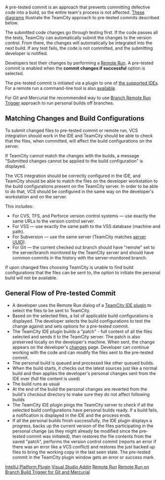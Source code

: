 [//]: # (title: Pre-Tested \(Delayed\) Commit)
[//]: # (auxiliary-id: Pre-Tested \(Delayed\) Commit)

A pre-tested commit is an approach that prevents committing defective code into a build, so the entire team's process is not affected. [These diagrams](https://www.jetbrains.com/teamcity/features/delayed_commit.html) illustrate the TeamCity approach to pre-tested commits described below. 

The submitted code changes go through testing first. If the code passes all the tests, TeamCity can automatically submit the changes to the version control. From there, the changes will automatically be integrated into the next build. If any test fails, the code is not committed, and the submitting developer is notified.

Developers test their changes by performing a [Remote Run](remote-run.md). A pre-tested commit is enabled when the __commit changes if successful__ option is selected.

The pre-tested commit is initiated via a plugin to one of [the supported IDEs](supported-platforms-and-environments.md#IDE+Integration). 
For a remote run a command-line tool is also [available](https://plugins.jetbrains.com/plugin/9101-command-line-remote-run-tool).

For Git and Mercurial the recommended way to use [Branch Remote Run Trigger](branch-remote-run-trigger.md) approach to run personal builds off branches.

## Matching Changes and Build Configurations

[//]: # (Internal note. Do not delete. "Pre-Tested \(Delayed\) Commitd256e43.txt")

To submit changed files to pre-tested commit or remote run, VCS integration should work in the IDE and TeamCity should be able to check that the files, when committed, will affect the build configurations on the server.

If TeamCity cannot match the changes with the builds, a message "Submitted changes cannot be applied to the build configuration" is displayed.

[//]: # (Internal note. Do not delete. "Pre-Tested \(Delayed\) Commitd256e52.txt")

The VCS integration should be correctly configured in the IDE, and TeamCity should be able to match the files on the developer workstation to the build configurations present on the TeamCity server. In order to be able to do that, VCS should be configured in the same way on the developer's workstation and on the server.

This includes:
* For CVS, TFS, and Perforce version control systems — use exactly the same URLs to the version control server.
* For VSS — use exactly the same path to the VSS database (machine and path).
* For Subversion — use the same server (TeamCity matches [server UUID](http://svnbook.red-bean.com/en/1.7/svn.reposadmin.maint.html#svn.reposadmin.maint.uuids)).
* For Git — the current checked out branch should have "remote" set to the server/branch monitored by the TeamCity server and should have common commits in the history with the server-monitored branch.

If upon changed files choosing TeamCity is unable to find build configurations that the files can be sent to, the option to initiate the personal build will not be available.

## General Flow of Pre-tested Commit

* A developer uses the Remote Run dialog of a [TeamCity IDE plugin](installing-tools.md) to select the files to be sent to TeamCity.
* Based on the selected files, a list of applicable build configurations is displayed. The developer selects the build configurations to test the change against and sets options for a pre-tested commit.
* The TeamCity IDE plugin builds a "patch" - full content of all the files selected and sends it to the TeamCity server. The patch is also preserved locally on the developer's machine. When sent, the change appears on the developer's [changes](viewing-user-changes-in-builds.md) page. Developer can continue working with the code and can modify the files sent to the pre-tested commit.
* The personal build is queued and processed like other queued builds.
* When the build starts, it checks out the latest sources just like a normal build and then applies the developer's personal changes sent from the IDE over (full file content is used)
* The build runs as usual
* At the end of the build the personal changes are reverted from the build's checkout directory to make sure they do not affect following builds
* The TeamCity IDE plugin pings the TeamCity server to check if all the selected build configurations have personal builds ready. If a build fails, a notification is displayed in the IDE and the process ends.
* If all the personal builds finish successfully, the IDE plugin displays a progress, backs up the current version of the files participating in the personal change (as they might already be modified since the pre-tested commit was initiated), then restores the file contents from the saved "patch", performs the version control commit (reports an error if there was an error like a VCS conflict) and restores the just backed up files to bring the working copy in the last seen state. The pre-tested commit in the TeamCity plugin window gets an error or success mark.

<seealso>
        <category ref="inst_tools">
            <a href="intellij-platform-plugin.md">IntelliJ Platform Plugin</a>
            <a href="visual-studio-addin.md">Visual Studio Addin</a>
        </category>
        <category ref="concepts">
            <a href="remote-run.md">Remote Run</a>
        </category>
        <category ref="admin-guide">
            <a href="branch-remote-run-trigger.md">Remote Run on Branch Build Trigger for Git and Mercurial</a>
        </category>
</seealso>